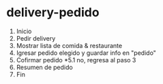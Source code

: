 # delivery-pedido

1. Inicio
2. Pedir delivery
3. Mostrar lista de comida & restaurante
4. Igresar pedido elegido y guardar info en "pedido"
5. Cofirmar pedido 
*5.1 no, regresa al paso 3
6. Resumen de pedido
7. Fin